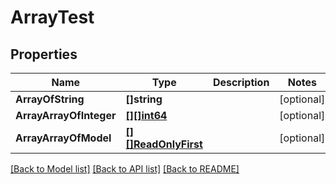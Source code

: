 # ArrayTest

## Properties
Name | Type | Description | Notes
------------ | ------------- | ------------- | -------------
**ArrayOfString** | **[]string** |  | [optional] 
**ArrayArrayOfInteger** | [**[][]int64**](array.md) |  | [optional] 
**ArrayArrayOfModel** | [**[][]ReadOnlyFirst**](array.md) |  | [optional] 

[[Back to Model list]](../README.md#documentation-for-models) [[Back to API list]](../README.md#documentation-for-api-endpoints) [[Back to README]](../README.md)


